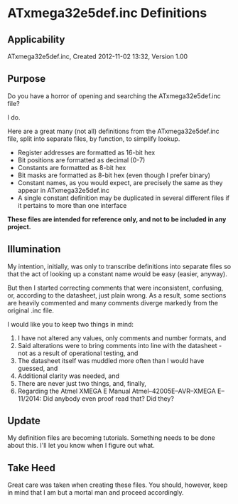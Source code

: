 # ATxmega32e5def.inc Definitions
## Applicability
ATxmega32e5def.inc, Created 2012-11-02 13:32, Version 1.00
## Purpose
Do you have a horror of opening and searching the ATxmega32e5def.inc file?

I do.

Here are a great many (not all) definitions from the ATxmega32e5def.inc file,
split into separate files, by function, to simplify lookup.
- Register addresses are formatted as 16-bit hex
- Bit positions are formatted as decimal (0-7)
- Constants are formatted as 8-bit hex
- Bit masks are formatted as 8-bit hex (even though I prefer binary)
- Constant names, as you would expect, are precisely the same as they appear in ATxmega32e5def.inc
- A single constant definition may be duplicated in several different files if it
pertains to more than one interface

**These files are intended for reference only, and not to be included in any project.**

## Illumination
My intention, initially, was only to transcribe definitions into separate files so
that the act of looking up a constant name would be easy (easier, anyway).

But then I started correcting comments that were inconsistent, confusing, or, according to the
datasheet, just plain wrong. As a result, some sections are heavily commented and many
comments diverge markedly from the original .inc file.

I would like you to keep two things in mind:
1. I have not altered any values, only comments and number formats, and
2. Said alterations were to bring comments into line with the datasheet - not as a result of operational testing, and
3. The datasheet itself was muddled more often than I would have guessed, and
4. Additional clarity was needed, and
5. There are never just two things, and, finally,
6. Regarding the Atmel XMEGA E Manual Atmel–42005E–AVR–XMEGA E–11/2014: Did anybody even proof read
that? Did they?

## Update
My definition files are becoming tutorials. Something needs to be done about this.
I'll let you know when I figure out what.

## Take Heed
Great care was taken when creating these files. You should, however, keep in
mind that I am but a mortal man and proceed accordingly.
